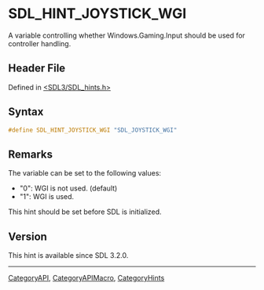 # SDL_HINT_JOYSTICK_WGI

A variable controlling whether Windows.Gaming.Input should be used for controller handling.

## Header File

Defined in [<SDL3/SDL_hints.h>](https://github.com/libsdl-org/SDL/blob/main/include/SDL3/SDL_hints.h)

## Syntax

```c
#define SDL_HINT_JOYSTICK_WGI "SDL_JOYSTICK_WGI"
```

## Remarks

The variable can be set to the following values:

- "0": WGI is not used. (default)
- "1": WGI is used.

This hint should be set before SDL is initialized.

## Version

This hint is available since SDL 3.2.0.

----
[CategoryAPI](CategoryAPI), [CategoryAPIMacro](CategoryAPIMacro), [CategoryHints](CategoryHints)

